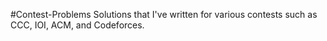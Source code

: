 #Contest-Problems
Solutions that I've written for various contests such as CCC, IOI, ACM, and Codeforces.

